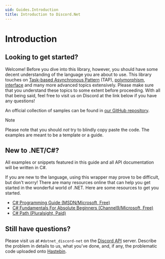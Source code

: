 ```yaml
---
uid: Guides.Introduction
title: Introduction to Discord.Net
---
```


# Introduction

## Looking to get started?

Welcome! Before you dive into this library, however, you should have
some decent understanding of the language
you are about to use. This library touches on
[Task-based Asynchronous Pattern] \(TAP), [polymorphism], [interface]
and many more advanced topics extensively. Please make sure that you
understand these topics to some extent before proceeding. With all
that being said, feel free to visit us on Discord at the link below
if you have any questions!

An official collection of samples can be found
in [our GitHub repository].

> [!NOTE]
> Please note that you should *not* try to blindly copy paste
> the code. The examples are meant to be a template or a guide.

[our GitHub repository]: https://github.com/RogueException/Discord.Net/tree/dev/samples
[Task-based Asynchronous Pattern]: https://docs.microsoft.com/en-us/dotnet/standard/asynchronous-programming-patterns/task-based-asynchronous-pattern-tap
[polymorphism]: https://docs.microsoft.com/en-us/dotnet/csharp/programming-guide/classes-and-structs/polymorphism
[interface]: https://docs.microsoft.com/en-us/dotnet/csharp/programming-guide/interfaces/

## New to .NET/C#?

All examples or snippets featured in this guide and all API
documentation will be written in C#.

If you are new to the language, using this wrapper may prove to be
difficult, but don't worry! There are many resources online that can
help you get started in the wonderful world of .NET. Here are some
resources to get you started.

- [C# Programming Guide (MSDN/Microsoft, Free)](https://docs.microsoft.com/en-us/dotnet/csharp/programming-guide/)
- [C# Fundamentals For Absolute Beginners (Channel9/Microsoft, Free)](https://channel9.msdn.com/Series/C-Fundamentals-for-Absolute-Beginners)
- [C# Path (Pluralsight, Paid)](https://www.pluralsight.com/paths/csharp)

## Still have questions?

Please visit us at `#dotnet_discord-net` on the [Discord API] server.
Describe the problem in details to us, what you've done, and,
if any, the problematic code uploaded onto [Hastebin](https://hastebin.com).

[Discord API]: https://discord.gg/jkrBmQR